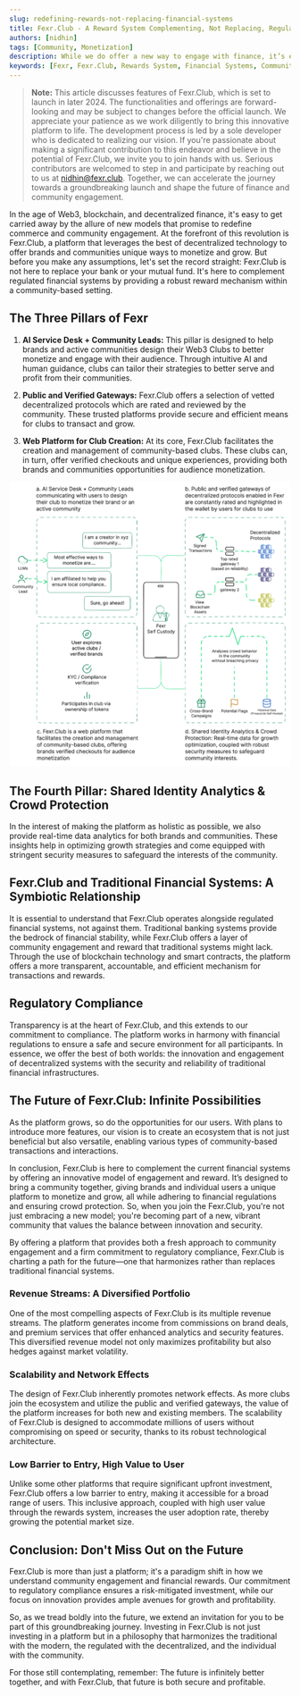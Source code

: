 ```yaml
---
slug: redefining-rewards-not-replacing-financial-systems
title: Fexr.Club - A Reward System Complementing, Not Replacing, Regulated Financial Systems
authors: [nidhin]
tags: [Community, Monetization]
description: While we do offer a new way to engage with finance, it’s essential to understand what Fexr.Club is, and perhaps more importantly, what it is not.
keywords: [Fexr, Fexr.Club, Rewards System, Financial Systems, Community, Monetization, Web3, Decentralization]
---
```


> **Note:** This article discusses features of Fexr.Club, which is set to launch in later 2024. The functionalities and offerings are forward-looking and may be subject to changes before the official launch. We appreciate your patience as we work diligently to bring this innovative platform to life. The development process is led by a sole developer who is dedicated to realizing our vision. If you're passionate about making a significant contribution to this endeavor and believe in the potential of Fexr.Club, we invite you to join hands with us. Serious contributors are welcomed to step in and participate by reaching out to us at nidhin@fexr.club. Together, we can accelerate the journey towards a groundbreaking launch and shape the future of finance and community engagement.

In the age of Web3, blockchain, and decentralized finance, it's easy to get carried away by the allure of new models that promise to redefine commerce and community engagement. At the forefront of this revolution is Fexr.Club, a platform that leverages the best of decentralized technology to offer brands and communities unique ways to monetize and grow. But before you make any assumptions, let's set the record straight: Fexr.Club is not here to replace your bank or your mutual fund. It's here to complement regulated financial systems by providing a robust reward mechanism within a community-based setting. 

## The Three Pillars of Fexr

1. **AI Service Desk + Community Leads:** This pillar is designed to help brands and active communities design their Web3 Clubs to better monetize and engage with their audience. Through intuitive AI and human guidance, clubs can tailor their strategies to better serve and profit from their communities.

2. **Public and Verified Gateways:** Fexr.Club offers a selection of vetted decentralized protocols which are rated and reviewed by the community. These trusted platforms provide secure and efficient means for clubs to transact and grow.

3. **Web Platform for Club Creation:** At its core, Fexr.Club facilitates the creation and management of community-based clubs. These clubs can, in turn, offer verified checkouts and unique experiences, providing both brands and communities opportunities for audience monetization.

![Fexr.Club Technical Architecture](./fexr-technical-arch-color.png)

## The Fourth Pillar: Shared Identity Analytics & Crowd Protection

In the interest of making the platform as holistic as possible, we also provide real-time data analytics for both brands and communities. These insights help in optimizing growth strategies and come equipped with stringent security measures to safeguard the interests of the community.

## Fexr.Club and Traditional Financial Systems: A Symbiotic Relationship

It is essential to understand that Fexr.Club operates alongside regulated financial systems, not against them. Traditional banking systems provide the bedrock of financial stability, while Fexr.Club offers a layer of community engagement and reward that traditional systems might lack. Through the use of blockchain technology and smart contracts, the platform offers a more transparent, accountable, and efficient mechanism for transactions and rewards.

## Regulatory Compliance

Transparency is at the heart of Fexr.Club, and this extends to our commitment to compliance. The platform works in harmony with financial regulations to ensure a safe and secure environment for all participants. In essence, we offer the best of both worlds: the innovation and engagement of decentralized systems with the security and reliability of traditional financial infrastructures.

## The Future of Fexr.Club: Infinite Possibilities

As the platform grows, so do the opportunities for our users. With plans to introduce more features, our vision is to create an ecosystem that is not just beneficial but also versatile, enabling various types of community-based transactions and interactions.

In conclusion, Fexr.Club is here to complement the current financial systems by offering an innovative model of engagement and reward. It’s designed to bring a community together, giving brands and individual users a unique platform to monetize and grow, all while adhering to financial regulations and ensuring crowd protection. So, when you join the Fexr.Club, you're not just embracing a new model; you're becoming part of a new, vibrant community that values the balance between innovation and security.

By offering a platform that provides both a fresh approach to community engagement and a firm commitment to regulatory compliance, Fexr.Club is charting a path for the future—one that harmonizes rather than replaces traditional financial systems.

### Revenue Streams: A Diversified Portfolio

One of the most compelling aspects of Fexr.Club is its multiple revenue streams. The platform generates income from commissions on brand deals, and premium services that offer enhanced analytics and security features. This diversified revenue model not only maximizes profitability but also hedges against market volatility.

### Scalability and Network Effects

The design of Fexr.Club inherently promotes network effects. As more clubs join the ecosystem and utilize the public and verified gateways, the value of the platform increases for both new and existing members. The scalability of Fexr.Club is designed to accommodate millions of users without compromising on speed or security, thanks to its robust technological architecture.

### Low Barrier to Entry, High Value to User

Unlike some other platforms that require significant upfront investment, Fexr.Club offers a low barrier to entry, making it accessible for a broad range of users. This inclusive approach, coupled with high user value through the rewards system, increases the user adoption rate, thereby growing the potential market size.

## Conclusion: Don't Miss Out on the Future

Fexr.Club is more than just a platform; it's a paradigm shift in how we understand community engagement and financial rewards. Our commitment to regulatory compliance ensures a risk-mitigated investment, while our focus on innovation provides ample avenues for growth and profitability. 

So, as we tread boldly into the future, we extend an invitation for you to be part of this groundbreaking journey. Investing in Fexr.Club is not just investing in a platform but in a philosophy that harmonizes the traditional with the modern, the regulated with the decentralized, and the individual with the community.

For those still contemplating, remember: The future is infinitely better together, and with Fexr.Club, that future is both secure and profitable.